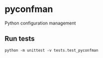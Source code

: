 # pyconfman
Python configuration management

## Run tests

`python -m unittest -v tests.test_pyconfman
`

